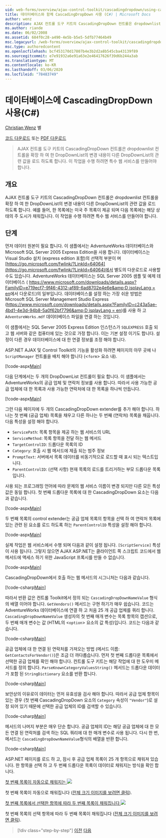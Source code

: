 ```yaml
---
uid: web-forms/overview/ajax-control-toolkit/cascadingdropdown/using-cascadingdropdown-with-a-database-cs
title: 데이터베이스와 함께 CascadingDropDown 사용 (C#) | Microsoft Docs
author: wenz
description: AJAX 컨트롤 도구 키트의 CascadingDropDown 컨트롤은 dropdownlist 컨트롤을 확장 하 여 한 DropDownList의 변경 내용이 anoth에 연결 된 값을 로드 하도록 합니다.
ms.author: riande
ms.date: 06/02/2008
ms.assetid: 684f0c28-a490-4e5b-b5e5-5dfb77464b49
msc.legacyurl: /web-forms/overview/ajax-control-toolkit/cascadingdropdown/using-cascadingdropdown-with-a-database-cs
msc.type: authoredcontent
ms.openlocfilehash: bcf453170d17807b4e3b2d2a8b545cba43139f89
ms.sourcegitcommit: e7e91932a6e91a63e2e46417626f39d6b244a3ab
ms.translationtype: MT
ms.contentlocale: ko-KR
ms.lasthandoff: 03/06/2020
ms.locfileid: "78483749"
---
```

# <a name="using-cascadingdropdown-with-a-database-c"></a>데이터베이스에 CascadingDropDown 사용(C#)

[Christian Wenz](https://github.com/wenz) 별

[코드 다운로드](https://download.microsoft.com/download/9/0/7/907760b1-2c60-4f81-aeb6-ca416a573b0d/cascadingdropdown1.cs.zip) 또는 [PDF 다운로드](https://download.microsoft.com/download/2/d/c/2dc10e34-6983-41d4-9c08-f78f5387d32b/cascadingdropdown1CS.pdf)

> AJAX 컨트롤 도구 키트의 CascadingDropDown 컨트롤은 dropdownlist 컨트롤을 확장 하 여 한 DropDownList의 변경 내용이 다른 DropDownList의 관련 값을 로드 하도록 합니다. 이 작업을 수행 하려면 특수 웹 서비스를 만들어야 합니다.

## <a name="overview"></a>개요

AJAX 컨트롤 도구 키트의 CascadingDropDown 컨트롤은 dropdownlist 컨트롤을 확장 하 여 한 DropDownList의 변경 내용이 다른 DropDownList의 관련 값을 로드 하도록 합니다. 예를 들어, 한 목록에는 미국 주 목록이 제공 되며 다음 목록에는 해당 상태의 주 도시가 채워집니다. 이 작업을 수행 하려면 특수 웹 서비스를 만들어야 합니다.

## <a name="steps"></a>단계

먼저 데이터 원본이 필요 합니다. 이 샘플에서는 AdventureWorks 데이터베이스와 Microsoft SQL Server 2005 Express Edition을 사용 합니다. 데이터베이스는 Visual Studio 설치 (express edition 포함)의 선택적 부분이 며 [https://go.microsoft.com/fwlink/?LinkId=64064](https://go.microsoft.com/fwlink/?LinkId=64064)에서 별도의 다운로드로 사용할 수도 있습니다. AdventureWorks 데이터베이스는 SQL Server 2005 샘플 및 예제 데이터베이스 ( [https://www.microsoft.com/downloads/details.aspx?FamilyID=e719ecf7-9f46-4312-af89-6ad8702e4e6e&amp;D isplayLang = en](https://www.microsoft.com/downloads/details.aspx?FamilyID=e719ecf7-9f46-4312-af89-6ad8702e4e6e&amp;DisplayLang=en)에서 다운로드)의 일부입니다. 데이터베이스를 설정 하는 가장 쉬운 방법은 Microsoft SQL Server Management Studio Express ([https://www.microsoft.com/downloads/details.aspx?FamilyID=c243a5ae-4bd1-4e3d-94b8-5a0f62bf7796&amp;D isplayLang = en](https://www.microsoft.com/downloads/details.aspx?FamilyID=c243a5ae-4bd1-4e3d-94b8-5a0f62bf7796&amp;DisplayLang=en))를 사용 하 고 `AdventureWorks.mdf` 데이터베이스 파일을 연결 하는 것입니다.

이 샘플에서는 SQL Server 2005 Express Edition 인스턴스가 `SQLEXPRESS` 호출 되 고 웹 서버와 같은 컴퓨터에 있는 것으로 가정 합니다. 이는 기본 설정 이기도 합니다. 설정이 다른 경우 데이터베이스에 대 한 연결 정보를 조정 해야 합니다.

ASP.NET AJAX 및 Control Toolkit의 기능을 활성화 하려면 페이지의 아무 곳에 나 `ScriptManager` 컨트롤을 배치 해야 합니다 (&lt;`form`&gt; 요소 내).

[!code-aspx[Main](using-cascadingdropdown-with-a-database-cs/samples/sample1.aspx)]

다음 단계에서는 두 개의 DropDownList 컨트롤이 필요 합니다. 이 샘플에서는 AdventureWorks의 공급 업체 및 연락처 정보를 사용 합니다. 따라서 사용 가능한 공급 업체에 대 한 목록과 사용 가능한 연락처에 대 한 목록을 하나씩 만듭니다.

[!code-aspx[Main](using-cascadingdropdown-with-a-database-cs/samples/sample2.aspx)]

그런 다음 페이지에 두 개의 CascadingDropDown extender를 추가 해야 합니다. 하나는 첫 번째 (공급 업체) 목록을 채우고 다른 하나는 두 번째 (연락처) 목록을 채웁니다. 다음 특성을 설정 해야 합니다.

- `ServicePath`: 목록 항목을 제공 하는 웹 서비스의 URL
- `ServiceMethod`: 목록 항목을 전달 하는 웹 메서드
- `TargetControlID`: 드롭다운 목록의 ID
- `Category`: 호출 시 웹 메서드에 제출 되는 범주 정보
- `PromptText`: 서버에서 목록 데이터를 비동기적으로 로드할 때 표시 되는 텍스트입니다.
- `ParentControlID`: (선택 사항) 현재 목록의 로드를 트리거하는 부모 드롭다운 목록입니다.

사용 되는 프로그래밍 언어에 따라 문제의 웹 서비스 이름이 변경 되지만 다른 모든 특성 값은 동일 합니다. 첫 번째 드롭다운 목록에 대 한 CascadingDropDown 요소는 다음과 같습니다.

[!code-aspx[Main](using-cascadingdropdown-with-a-database-cs/samples/sample3.aspx)]

두 번째 목록의 control extender는 공급 업체 목록의 항목을 선택 하 여 연락처 목록에 있는 관련 된 요소를 로드 하도록 하는 `ParentControlID` 특성을 설정 해야 합니다.

[!code-aspx[Main](using-cascadingdropdown-with-a-database-cs/samples/sample4.aspx)]

실제 작업은 웹 서비스에서 수행 되며 다음과 같이 설정 됩니다. `[ScriptService]` 특성이 사용 됩니다. 그렇지 않으면 AJAX ASP.NET는 클라이언트 쪽 스크립트 코드에서 웹 메서드에 액세스 하기 위한 JavaScript 프록시를 만들 수 없습니다.

[!code-aspx[Main](using-cascadingdropdown-with-a-database-cs/samples/sample5.aspx)]

CascadingDropDown에서 호출 하는 웹 메서드의 시그니처는 다음과 같습니다.

[!code-csharp[Main](using-cascadingdropdown-with-a-database-cs/samples/sample6.cs)]

따라서 반환 값은 컨트롤 Toolkit에서 정의 되는 `CascadingDropDownNameValue` 형식의 배열 이어야 합니다. `GetVendors()` 메서드는 구현 하기가 매우 쉽습니다. 코드는 AdventureWorks 데이터베이스에 연결 하 고 처음 25 개 공급 업체를 쿼리 합니다. `CascadingDropDownNameValue` 생성자의 첫 번째 매개 변수는 목록 항목의 캡션으로, 두 번째 매개 변수는 값 (HTML의 &lt;`option`&gt; 요소의 값 특성)입니다. 코드는 다음과 같습니다.

[!code-csharp[Main](using-cascadingdropdown-with-a-database-cs/samples/sample7.cs)]

공급 업체에 대 한 연결 된 연락처를 가져오는 방법 (메서드 이름: `GetContactsForVendor()`)은 조금 더 까다롭습니다. 먼저 첫 번째 드롭다운 목록에서 선택한 공급 업체를 확인 해야 합니다. 컨트롤 도구 키트는 해당 작업에 대 한 도우미 메서드를 정의 합니다. `ParseKnownCategoryValuesString()` 메서드는 드롭다운 데이터가 포함 된 `StringDictionary` 요소를 반환 합니다.

[!code-csharp[Main](using-cascadingdropdown-with-a-database-cs/samples/sample8.cs)]

보안상의 이유로이 데이터는 먼저 유효성을 검사 해야 합니다. 따라서 공급 업체 항목이 있는 경우 (첫 번째 CascadingDropDown 요소의 `Category` 속성이 `"Vendor"`)로 설정 되어 있기 때문에 선택한 공급 업체의 ID를 검색할 수 있습니다.

[!code-csharp[Main](using-cascadingdropdown-with-a-database-cs/samples/sample9.cs)]

메서드의 나머지 부분은 매우 단순 합니다. 공급 업체의 ID는 해당 공급 업체에 대 한 모든 연결 된 연락처를 검색 하는 SQL 쿼리에 대 한 매개 변수로 사용 됩니다. 다시 한 번, 메서드는 `CascadingDropDownNameValue`형식의 배열을 반환 합니다.

[!code-csharp[Main](using-cascadingdropdown-with-a-database-cs/samples/sample10.cs)]

ASP.NET 페이지를 로드 하 고, 잠시 후 공급 업체 목록이 25 개 항목으로 채워져 있습니다. 한 항목을 선택 하 고 두 번째 드롭다운 목록이 데이터로 채워지는 방식을 확인 합니다.

[첫 번째 목록이 자동으로 채워지는 ![](using-cascadingdropdown-with-a-database-cs/_static/image2.png)](using-cascadingdropdown-with-a-database-cs/_static/image1.png)

첫 번째 목록이 자동으로 채워집니다 ([전체 크기 이미지를 보려면 클릭](using-cascadingdropdown-with-a-database-cs/_static/image3.png)).

[첫 번째 목록에서 선택한 항목에 따라 두 번째 목록이 채워집니다 ![](using-cascadingdropdown-with-a-database-cs/_static/image5.png)](using-cascadingdropdown-with-a-database-cs/_static/image4.png)

첫 번째 목록의 선택 항목에 따라 두 번째 목록이 채워집니다 ([전체 크기 이미지를 보려면 클릭](using-cascadingdropdown-with-a-database-cs/_static/image6.png)).

> [!div class="step-by-step"]
> [이전](filling-a-list-using-cascadingdropdown-cs.md)
> [다음](presetting-list-entries-with-cascadingdropdown-cs.md)
